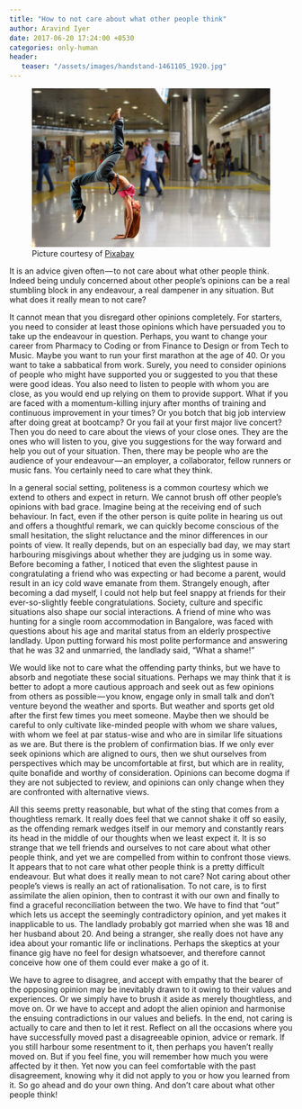 ```yaml
---
title: "How to not care about what other people think"
author: Aravind Iyer
date: 2017-06-20 17:24:00 +0530
categories: only-human
header:
   teaser: "/assets/images/handstand-1461105_1920.jpg"
---
```

<figure>
   <a href="/assets/images/handstand-1461105_1920.jpg">
      <img src="/assets/images/handstand-1461105_1920.jpg" alt="Girl doing a hand-stand in a public place">
   </a>
   <figcaption>Picture courtesy of <a href="https://pixabay.com/">Pixabay</a></figcaption>
</figure>

It is an advice given often — to not care about what other people think. Indeed being unduly concerned about other people’s opinions can be a real stumbling block in any endeavour, a real dampener in any situation. But what does it really mean to not care?

It cannot mean that you disregard other opinions completely. For starters, you need to consider at least those opinions which have persuaded you to take up the endeavour in question. Perhaps, you want to change your career from Pharmacy to Coding or from Finance to Design or from Tech to Music. Maybe you want to run your first marathon at the age of 40. Or you want to take a sabbatical from work. Surely, you need to consider opinions of people who might have supported you or suggested to you that these were good ideas. You also need to listen to people with whom you are close, as you would end up relying on them to provide support. What if you are faced with a momentum-killing injury after months of training and continuous improvement in your times? Or you botch that big job interview after doing great at bootcamp? Or you fail at your first major live concert? Then you do need to care about the views of your close ones. They are the ones who will listen to you, give you suggestions for the way forward and help you out of your situation. Then, there may be people who are the audience of your endeavour — an employer, a collaborator, fellow runners or music fans. You certainly need to care what they think.

In a general social setting, politeness is a common courtesy which we extend to others and expect in return. We cannot brush off other people’s opinions with bad grace. Imagine being at the receiving end of such behaviour. In fact, even if the other person is quite polite in hearing us out and offers a thoughtful remark, we can quickly become conscious of the small hesitation, the slight reluctance and the minor differences in our points of view. It really depends, but on an especially bad day, we may start harbouring misgivings about whether they are judging us in some way. Before becoming a father, I noticed that even the slightest pause in congratulating a friend who was expecting or had become a parent, would result in an icy cold wave emanate from them. Strangely enough, after becoming a dad myself, I could not help but feel snappy at friends for their ever-so-slightly feeble congratulations. Society, culture and specific situations also shape our social interactions. A friend of mine who was hunting for a single room accommodation in Bangalore, was faced with questions about his age and marital status from an elderly prospective landlady. Upon putting forward his most polite performance and answering that he was 32 and unmarried, the landlady said, “What a shame!”

We would like not to care what the offending party thinks, but we have to absorb and negotiate these social situations. Perhaps we may think that it is better to adopt a more cautious approach and seek out as few opinions from others as possible — you know, engage only in small talk and don’t venture beyond the weather and sports. But weather and sports get old after the first few times you meet someone. Maybe then we should be careful to only cultivate like-minded people with whom we share values, with whom we feel at par status-wise and who are in similar life situations as we are. But there is the problem of confirmation bias. If we only ever seek opinions which are aligned to ours, then we shut ourselves from perspectives which may be uncomfortable at first, but which are in reality, quite bonafide and worthy of consideration. Opinions can become dogma if they are not subjected to review, and opinions can only change when they are confronted with alternative views.

All this seems pretty reasonable, but what of the sting that comes from a thoughtless remark. It really does feel that we cannot shake it off so easily, as the offending remark wedges itself in our memory and constantly rears its head in the middle of our thoughts when we least expect it. It is so strange that we tell friends and ourselves to not care about what other people think, and yet we are compelled from within to confront those views. It appears that to not care what other people think is a pretty difficult endeavour. But what does it really mean to not care? Not caring about other people’s views is really an act of rationalisation. To not care, is to first assimilate the alien opinion, then to contrast it with our own and finally to find a graceful reconciliation between the two. We have to find that “out” which lets us accept the seemingly contradictory opinion, and yet makes it inapplicable to us. The landlady probably got married when she was 18 and her husband about 20. And being a stranger, she really does not have any idea about your romantic life or inclinations. Perhaps the skeptics at your finance gig have no feel for design whatsoever, and therefore cannot conceive how one of them could ever make a go of it.

We have to agree to disagree, and accept with empathy that the bearer of the opposing opinion may be inevitably drawn to it owing to their values and experiences. Or we simply have to brush it aside as merely thoughtless, and move on. Or we have to accept and adopt the alien opinion and harmonise the ensuing contradictions in our values and beliefs. In the end, not caring is actually to care and then to let it rest. Reflect on all the occasions where you have successfully moved past a disagreeable opinion, advice or remark. If you still harbour some resentment to it, then perhaps you haven’t really moved on. But if you feel fine, you will remember how much you were affected by it then. Yet now you can feel comfortable with the past disagreement, knowing why it did not apply to you or how you learned from it. So go ahead and do your own thing. And don’t care about what other people think!
